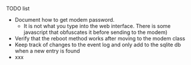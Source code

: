 TODO list

- Document how to get modem password.
    - It is not what you type into the web interface. There is some javascript that obfuscates it before sending to the modem)
- Verify that the reboot method works after moving to the modem class
- Keep track of changes to the event log and only add to the sqlite db when a new entry is found
- xxx